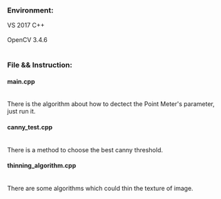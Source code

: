 ### Environment: 
VS 2017 C++ <br><br/>
OpenCV 3.4.6 <br><br/>

### File && Instruction: 
#### main.cpp <br><br/> 
There is the algorithm about how to dectect the Point Meter's parameter, just run it.
#### canny_test.cpp <br><br/>
There is a method to choose the best canny threshold.
#### thinning_algorithm.cpp <br><br/>
There are some algorithms which could thin the texture of image.

